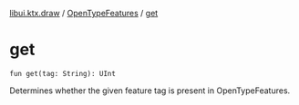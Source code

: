 [libui.ktx.draw](../index.md) / [OpenTypeFeatures](index.md) / [get](./get.md)

# get

`fun get(tag: String): UInt`

Determines whether the given feature tag is present in OpenTypeFeatures.

